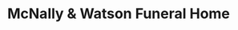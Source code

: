 ---
title: "McNally & Watson Funeral Home"
url: /clinton/mcnally-und-watson-funeral-home/
shop: Bestattungen
---